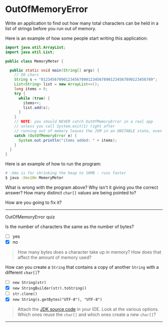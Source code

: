 # OutOfMemoryError

Write an application to find out how many total characters can be held in a list of strings before you run out of memory.

Here is an example of how some people start writing this application:

``` java
import java.util.ArrayList;
import java.util.List;

public class MemoryMeter {

  public static void main(String[] args) {
    // 50 chars
    String s = "01234567890123456789012345678901234567890123456789";
    List<String> list = new ArrayList<>();
    long items = 0;
    try {
      while (true) {
        items++;
        list.add(s);
      }
    }
    // NOTE: you should NEVER catch OutOfMemoryError in a real app
    // unless you call System.exit(1) right after
    // running out of memory leaves the JVM in an UNSTABLE state, even if you catch it
    catch (OutOfMemoryError e) {
      System.out.println("items added: " + items);
    }
  }
}
```

Here is an example of how to run the program:
``` bash
# -Xmx is for shrinking the heap to 10MB - runs faster
$ java -Xmx10m MemoryMeter
```

What is wrong with the program above?  Why isn't it giving you the correct answer?  How many distinct `char[]` values are being pointed to?

How are you going to fix it?

---

OutOfMemoryError quiz

Is the number of characters the same as the number of bytes?
- [ ] yes
- [x] no

> How many bytes does a character take up in memory?  How does that affect the amount of memory used?

How can you create a `String` that contains a copy of another `String` with a different `char[]`?
- [ ] `new String(str)`
- [x] `new StringBuilder(str).toString()`
- [ ] `str.clone()`
- [x] `new String(s.getBytes("UTF-8"), "UTF-8")`

> Attach the [JDK source code](http://stackoverflow.com/a/16182330/1667497) in your IDE.  Look at the various options.  Which ones reuse the `char[]` and which ones create a new `char[]`?

---
